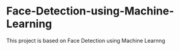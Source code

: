# Face-Detection-using-Machine-Learning
This project is based on Face Detection using Machine Learnng
